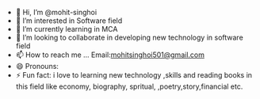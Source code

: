 - 👋 Hi, I’m @mohit-singhoi
- 👀 I’m interested in Software field
- 🌱 I’m currently learning  in MCA 
- 💞️ I’m looking to collaborate in developing new technology in software field
- 📫 How to reach me ... Email:mohitsinghoi501@gmail.com
- 😄 Pronouns:  
- ⚡ Fun fact: i love to learning new technology ,skills and reading  books in this  field like economy, biography, spritual, ,poetry,story,financial etc.

<!---
mohit-singhoi/mohit-singhoi is a ✨ special ✨ repository because its `README.md` (this file) appears on your GitHub profile.
You can click the Preview link to take a look at your changes.
--->
